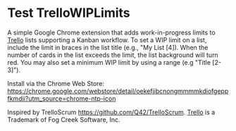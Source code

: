 Test TrelloWIPLimits
====================

A simple Google Chrome extension that adds work-in-progress limits to [Trello](http://trello.com) lists supporting a Kanban workflow. To set a WIP limit on a list, include the limit in braces in the list title (e.g., "My List [4]). When the number of cards in the list exceeds the limit, the list background will turn red.
You may also set a minimum WIP limit by using a range (e.g "Title [2-3]"). 

Install via the Chrome Web Store: https://chrome.google.com/webstore/detail/oekefjibcnongmmmmkdiofgeppfkmdii?utm_source=chrome-ntp-icon

Inspired by TrelloScrum <https://github.com/Q42/TrelloScrum>. [Trello](http://trello.com) is a Trademark of Fog Creek Software, Inc. 
